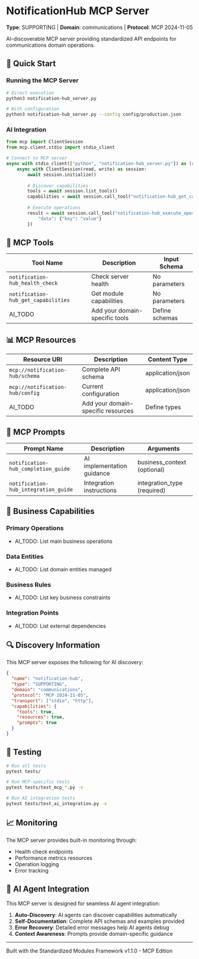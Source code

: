 # NotificationHub MCP Server

**Type**: SUPPORTING | **Domain**: communications | **Protocol**: MCP 2024-11-05

AI-discoverable MCP server providing standardized API endpoints for communications domain operations.

## 🚀 Quick Start

### Running the MCP Server

```bash
# Direct execution
python3 notification-hub_server.py

# With configuration
python3 notification-hub_server.py --config config/production.json
```

### AI Integration

```python
from mcp import ClientSession
from mcp.client.stdio import stdio_client

# Connect to MCP server
async with stdio_client(["python", "notification-hub_server.py"]) as (read, write):
    async with ClientSession(read, write) as session:
        await session.initialize()
        
        # Discover capabilities
        tools = await session.list_tools()
        capabilities = await session.call_tool("notification-hub_get_capabilities", {})
        
        # Execute operations
        result = await session.call_tool("notification-hub_execute_operation", {
            "data": {"key": "value"}
        })
```

## 🔧 MCP Tools

| Tool Name | Description | Input Schema |
|-----------|-------------|--------------|
| `notification-hub_health_check` | Check server health | No parameters |
| `notification-hub_get_capabilities` | Get module capabilities | No parameters |
| AI_TODO | Add your domain-specific tools | Define schemas |

## 📊 MCP Resources

| Resource URI | Description | Content Type |
|--------------|-------------|--------------|
| `mcp://notification-hub/schema` | Complete API schema | application/json |
| `mcp://notification-hub/config` | Current configuration | application/json |
| AI_TODO | Add your domain-specific resources | Define types |

## 💬 MCP Prompts

| Prompt Name | Description | Arguments |
|-------------|-------------|-----------|
| `notification-hub_completion_guide` | AI implementation guidance | business_context (optional) |
| `notification-hub_integration_guide` | Integration instructions | integration_type (required) |

## 🎯 Business Capabilities

### Primary Operations
- AI_TODO: List main business operations

### Data Entities  
- AI_TODO: List domain entities managed

### Business Rules
- AI_TODO: List key business constraints

### Integration Points
- AI_TODO: List external dependencies

## 🔍 Discovery Information

This MCP server exposes the following for AI discovery:

```json
{
  "name": "notification-hub",
  "type": "SUPPORTING",
  "domain": "communications",
  "protocol": "MCP 2024-11-05",
  "transport": ["stdio", "http"],
  "capabilities": {
    "tools": true,
    "resources": true,
    "prompts": true
  }
}
```

## 🧪 Testing

```bash
# Run all tests
pytest tests/

# Run MCP-specific tests
pytest tests/test_mcp_*.py -v

# Run AI integration tests
pytest tests/test_ai_integration.py -v
```

## 📈 Monitoring

The MCP server provides built-in monitoring through:

- Health check endpoints
- Performance metrics resources
- Operation logging
- Error tracking

## 🤖 AI Agent Integration

This MCP server is designed for seamless AI agent integration:

1. **Auto-Discovery**: AI agents can discover capabilities automatically
2. **Self-Documentation**: Complete API schemas and examples provided
3. **Error Recovery**: Detailed error messages help AI agents debug
4. **Context Awareness**: Prompts provide domain-specific guidance

---

Built with the Standardized Modules Framework v1.1.0 - MCP Edition
